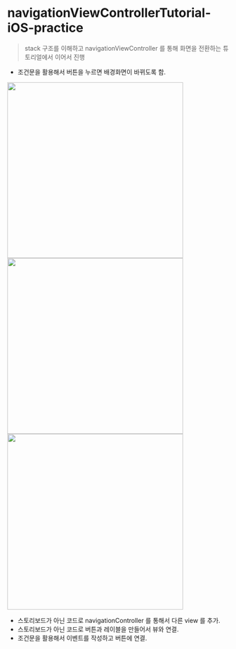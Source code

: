 # navigationViewControllerTutorial-iOS-practice
> stack 구조를 이해하고 navigationViewController 를 통해 화면을 전환하는 튜토리얼에서 이어서 진행
- 조건문을 활용해서 버튼을 누르면 배경화면이 바뀌도록 함.

<img src = "https://user-images.githubusercontent.com/69136340/104200654-4376ea80-546c-11eb-9fbd-501ff7beff8a.png" width = "400">
<img src = "https://user-images.githubusercontent.com/69136340/104449973-c5891f80-55e2-11eb-8c57-3f6e29d2fc22.png" width = "400">
<img src = "https://user-images.githubusercontent.com/69136340/104449981-c8841000-55e2-11eb-9316-a1a347cd861e.png" width = "400">

- 스토리보드가 아닌 코드로 navigationController 를 통해서 다른 view 를 추가.
- 스토리보드가 아닌 코드로 버튼과 레이블을 만들어서 뷰와 연결.
- 조건문을 활용해서 이벤트를 작성하고 버튼에 연결.
